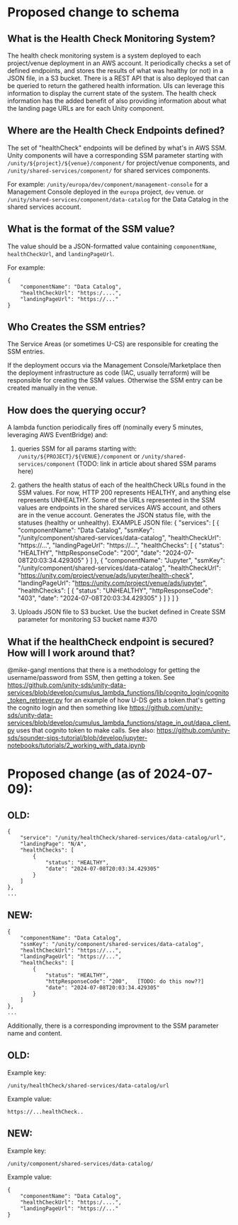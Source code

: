 # Proposed change to schema

## What is the Health Check Monitoring System?

The health check monitoring system is a system deployed to each project/venue deployment in an AWS account.
It periodically checks a set of defined endpoints, and stores the results of what was healthy (or not) in a JSON file, in a S3 bucket.
There is a REST API that is also deployed that can be queried to return the gathered health information.
UIs can leverage this information to display the current state of the system. 
The health check information has the added benefit of also providing information about what the landing page URLs are for each Unity component.

## Where are the Health Check Endpoints defined?

The set of "healthCheck" endpoints will be defined by what's in AWS SSM.
Unity components will have a corresponding SSM parameter starting with `/unity/${project}/${venue}/component/` for project/venue components, and `/unity/shared-services/component/` for shared services components.

For example: `/unity/europa/dev/component/management-console` for a Management Console deployed in the `europa` project, `dev` venue.
or `/unity/shared-services/component/data-catalog` for the Data Catalog in the shared services account.

## What is the format of the SSM value?

The value should be a JSON-formatted value containing `componentName`, `healthCheckUrl`, and `landingPageUrl`.

For example:
```
{
    "componentName": "Data Catalog",
    "healthCheckUrl": "https:/....",
    "landingPageUrl": "https://..."
}
```

## Who Creates the SSM entries?

The Service Areas (or sometimes U-CS) are responsible for creating the SSM entries.

If the deployment occurs via the Management Console/Marketplace then the deployment infrastructure as code (IAC, usually terraform) will be responsible for creating the SSM values.
Otherwise the SSM entry can be created manually in the venue.

## How does the querying occur?

A lambda function periodically fires off (nominally every 5 minutes, leveraging AWS EventBridge) and:

1) queries SSM for all params starting with:
`/unity/${PROJECT}/${VENUE}/component`
or
`/unity/shared-services/component`  (TODO: link in article about shared SSM params here)

2) gathers the health status of each of the healthCheck URLs found in the SSM values. For now, HTTP 200 represents HEALTHY, and anything else represents UNHEALTHY. Some of the URLs represented in the SSM values are endpoints in the shared services AWS account, and others are in the venue account.
Generates the JSON status file, with the statuses (healthy or unhealthy). EXAMPLE JSON file:
{
  "services": [
    {
        "componentName": "Data Catalog",
        "ssmKey": "/unity/component/shared-services/data-catalog",
        "healthCheckUrl": "https://...",
        "landingPageUrl": "https://...",
        "healthChecks": [
            {
                "status": "HEALTHY",
                "httpResponseCode": "200",
                "date": "2024-07-08T20:03:34.429305"
            }
        ]
    },
    {
        "componentName": "Jupyter",
        "ssmKey": "/unity/component/shared-services/data-catalog",
        "healthCheckUrl": "https://unity.com/project/venue/ads/jupyter/health-check",
        "landingPageUrl": "https://unity.com/project/venue/ads/jupyter",
        "healthChecks": [
            {
                "status": "UNHEALTHY",
                "httpResponseCode": "403",
                "date": "2024-07-08T20:03:34.429305"
            }
        ]
    }
  ]
}

3) Uploads JSON file to S3 bucket. Use the bucket defined in Create SSM parameter for monitoring S3 bucket name #370


## What if the healthCheck endpoint is secured? How will I work around that?

@mike-gangl mentions that there is a methodology for getting the username/password from SSM, then getting a token.
See https://github.com/unity-sds/unity-data-services/blob/develop/cumulus_lambda_functions/lib/cognito_login/cognito_token_retriever.py for an example of how U-DS gets a token.that's getting the cognito login and then something like https://github.com/unity-sds/unity-data-services/blob/develop/cumulus_lambda_functions/stage_in_out/dapa_client.py uses that cognito token to make calls.
See also: https://github.com/unity-sds/sounder-sips-tutorial/blob/develop/jupyter-notebooks/tutorials/2_working_with_data.ipynb



# Proposed change (as of 2024-07-09):

## OLD:
```
{
    "service": "/unity/healthCheck/shared-services/data-catalog/url",
    "landingPage": "N/A",
    "healthChecks": [
        {
            "status": "HEALTHY",
            "date": "2024-07-08T20:03:34.429305"
        }
    ]
},
...
```

## NEW:
```
{
    "componentName": "Data Catalog",
    "ssmKey": "/unity/component/shared-services/data-catalog",
    "healthCheckUrl": "https://...",
    "landingPageUrl": "https://...",
    "healthChecks": [
        {
            "status": "HEALTHY",
            "httpResponseCode": "200",   [TODO: do this now??]
            "date": "2024-07-08T20:03:34.429305"
        }
    ]
},
...
```

Additionally, there is a corresponding improvment to the SSM parameter name and content.

## OLD:

Example key:
```
/unity/healthCheck/shared-services/data-catalog/url
```

Example value:
```
https://...healthCheck..
```

## NEW:
Example key:
```
/unity/component/shared-services/data-catalog/
```

Example value:
```
{
    "componentName": "Data Catalog",
    "healthCheckUrl": "https:/....",
    "landingPageUrl": "https://..."
}
```

